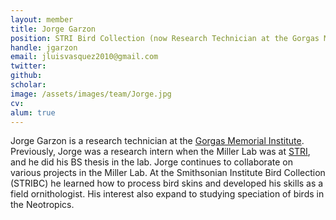```yaml
---
layout: member
title: Jorge Garzon
position: STRI Bird Collection (now Research Technician at the Gorgas Memorial Lab)
handle: jgarzon
email: jluisvasquez2010@gmail.com
twitter: 
github:
scholar: 
image: /assets/images/team/Jorge.jpg
cv:
alum: true
---
```


Jorge Garzon is a research technician at the [Gorgas Memorial Institute](http://www.gorgas.gob.pa). Previously, Jorge was a research intern when the Miller Lab was at [STRI](http://www.stri.si.edu), and he did his BS thesis in the lab. Jorge continues to collaborate on various projects in the Miller Lab. At the Smithsonian Institute Bird Collection (STRIBC) he learned how to process bird skins and developed his skills as a field ornithologist. His interest also expand to studying speciation of birds in the Neotropics.
